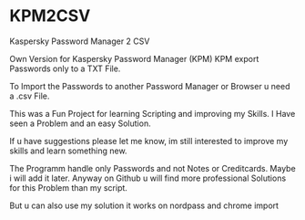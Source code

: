 # KPM2CSV
Kaspersky Password Manager 2 CSV

Own Version for Kaspersky Password Manager (KPM)
KPM export Passwords only to a TXT File.

To Import the Passwords to another Password Manager or Browser u need a .csv File.

This was a Fun Project for learning Scripting and improving my Skills.
I Have seen a Problem and an easy Solution.

If u have suggestions please let me know, im still interested to improve my skills and learn something new.

The Programm handle only Passwords and not Notes or Creditcards. Maybe i will add it later.
Anyway on Github u will find more professional Solutions for this Problem than my script.

But u can also use my solution it works on nordpass and chrome import
